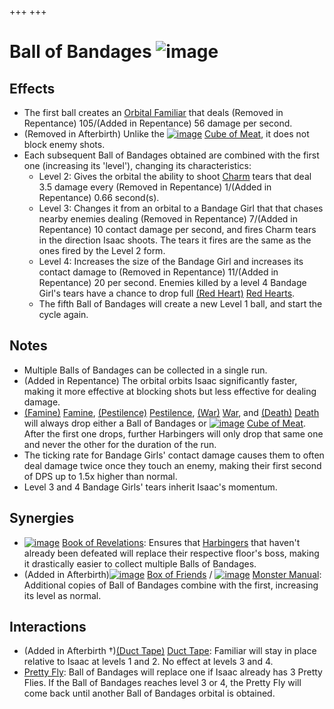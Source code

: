 +++
+++

 # Ball of Bandages ![image](/image/Ball_of_Bandages.png) 

Effects
---------


* The first ball creates an [Orbital Familiar](/wiki/Orbital_Familiar "Orbital Familiar") that deals (Removed in Repentance) 105/(Added in Repentance) 56 damage per second.
* (Removed in Afterbirth) Unlike the [![image](/image/Cube_of_Meat.png)](/wiki/Cube_of_Meat "Cube of Meat") [Cube of Meat](/wiki/Cube_of_Meat "Cube of Meat"), it does not block enemy shots.
* Each subsequent Ball of Bandages obtained are combined with the first one (increasing its 'level'), changing its characteristics:
	+ Level 2: Gives the orbital the ability to shoot [Charm](/wiki/Charm "Charm") tears that deal 3.5 damage every (Removed in Repentance) 1/(Added in Repentance) 0.66 second(s).
	+ Level 3: Changes it from an orbital to a Bandage Girl that that chases nearby enemies dealing (Removed in Repentance) 7/(Added in Repentance) 10 contact damage per second, and fires Charm tears in the direction Isaac shoots. The tears it fires are the same as the ones fired by the Level 2 form.
	+ Level 4: Increases the size of the Bandage Girl and increases its contact damage to (Removed in Repentance) 11/(Added in Repentance) 20 per second. Enemies killed by a level 4 Bandage Girl's tears have a chance to drop full [(Red Heart)](/wiki/Red_Heart "Red Heart") [Red Hearts](/wiki/Red_Heart "Red Heart").
	+ The fifth Ball of Bandages will create a new Level 1 ball, and start the cycle again.


Notes
-------


* Multiple Balls of Bandages can be collected in a single run.
* (Added in Repentance) The orbital orbits Isaac significantly faster, making it more effective at blocking shots but less effective for dealing damage.
* [(Famine)](/wiki/Famine "Famine") [Famine](/wiki/Famine "Famine"), [(Pestilence)](/wiki/Pestilence "Pestilence") [Pestilence](/wiki/Pestilence "Pestilence"), [(War)](/wiki/War "War") [War](/wiki/War "War"), and [(Death)](/wiki/Death_(Boss)#Death "Death") [Death](/wiki/Death_(Boss)#Death "Death (Boss)") will always drop either a Ball of Bandages or [![image](/image/Cube_of_Meat.png)](/wiki/Cube_of_Meat "Cube of Meat") [Cube of Meat](/wiki/Cube_of_Meat "Cube of Meat"). After the first one drops, further Harbingers will only drop that same one and never the other for the duration of the run.
* The ticking rate for Bandage Girls' contact damage causes them to often deal damage twice once they touch an enemy, making their first second of DPS up to 1.5x higher than normal.
* Level 3 and 4 Bandage Girls' tears inherit Isaac's momentum.


Synergies
-----------


* [![image](/image/Book_of_Revelations.png)](/wiki/Book_of_Revelations "Book of Revelations") [Book of Revelations](/wiki/Book_of_Revelations "Book of Revelations"): Ensures that [Harbingers](/wiki/Harbingers "Harbingers") that haven't already been defeated will replace their respective floor's boss, making it drastically easier to collect multiple Balls of Bandages.
* (Added in Afterbirth)[![image](/image/Box_of_Friends.png)](/wiki/Box_of_Friends "Box of Friends") [Box of Friends](/wiki/Box_of_Friends "Box of Friends") / [![image](/image/Monster_Manual.png)](/wiki/Monster_Manual "Monster Manual") [Monster Manual](/wiki/Monster_Manual "Monster Manual"): Additional copies of Ball of Bandages combine with the first, increasing its level as normal.


Interactions
--------------


* (Added in Afterbirth †)[(Duct Tape)](/wiki/Duct_Tape "Duct Tape") [Duct Tape](/wiki/Duct_Tape "Duct Tape"): Familiar will stay in place relative to Isaac at levels 1 and 2. No effect at levels 3 and 4.
* [Pretty Fly](/wiki/Pretty_Fly "Pretty Fly"): Ball of Bandages will replace one if Isaac already has 3 Pretty Flies. If the Ball of Bandages reaches level 3 or 4, the Pretty Fly will come back until another Ball of Bandages orbital is obtained.


